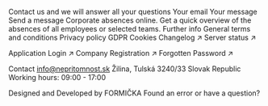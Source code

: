 Contact us and we will answer all your questions Your email Your message Send a message Corporate absences online. Get a quick overview of the absences of all employees or selected teams. Further info General terms and conditions Privacy policy GDPR Cookies Changelog ↗ Server status ↗

Application Login ↗ Company Registration ↗ Forgotten Password ↗

Contact info@nepritomnost.sk Žilina, Tulská 3240/33 Slovak Republic Working hours: 09:00 - 17:00

Designed and Developed by FORMIČKA Found an error or have a question?
